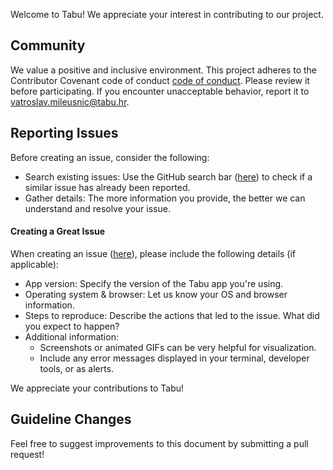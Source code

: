 Welcome to Tabu! We appreciate your interest in contributing to our project.

## Community

We value a positive and inclusive environment. This project adheres to the Contributor Covenant code of conduct [code of conduct](./CODE_OF_CONDUCT.md). Please review it before participating.
If you encounter unacceptable behavior, report it to vatroslav.mileusnic@tabu.hr.

## Reporting Issues

Before creating an issue, consider the following:
- Search existing issues: Use the GitHub search bar ([here](https://github.com/tabu-hr/tabu-app/issues?q=is%3Aissue)) to check if a similar issue has already been reported.
- Gather details: The more information you provide, the better we can understand and resolve your issue.

#### Creating a Great Issue

When creating an issue ([here](https://github.com/tabu-hr/tabu-app/issues)), please include the following details (if applicable):
  - App version: Specify the version of the Tabu app you're using.
  - Operating system & browser: Let us know your OS and browser information.
  - Steps to reproduce: Describe the actions that led to the issue. What did you expect to happen?
  - Additional information:
    - Screenshots or animated GIFs can be very helpful for visualization.
    - Include any error messages displayed in your terminal, developer tools, or as alerts.

We appreciate your contributions to Tabu!

## Guideline Changes

Feel free to suggest improvements to this document by submitting a pull request!
